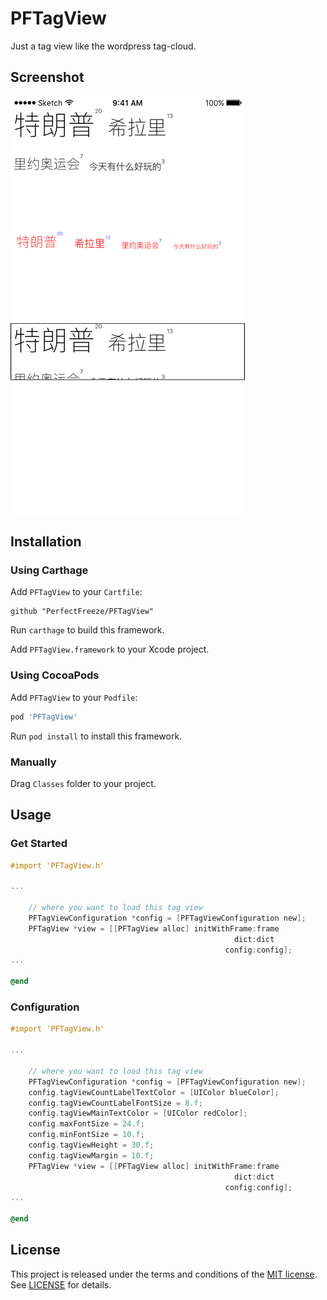 # PFTagView

Just a tag view like the wordpress tag-cloud.

## Screenshot

![Screenshot](Screenshot.png)

## Installation

### Using Carthage

Add `PFTagView` to your `Cartfile`:

```
github "PerfectFreeze/PFTagView"
```

Run `carthage` to build this framework. 

Add `PFTagView.framework` to your Xcode project.

### Using CocoaPods

Add `PFTagView` to your `Podfile`:

```ruby
pod 'PFTagView'
```

Run `pod install` to install this framework.

### Manually

Drag `Classes` folder to your project.

## Usage 

### Get Started

```objective-c
#import 'PFTagView.h'

...

	// where you want to load this tag view
	PFTagViewConfiguration *config = [PFTagViewConfiguration new];
	PFTagView *view = [[PFTagView alloc] initWithFrame:frame
                                                  dict:dict
                                                config:config];
...

@end

```

### Configuration

```objective-c
#import 'PFTagView.h'

...

	// where you want to load this tag view
	PFTagViewConfiguration *config = [PFTagViewConfiguration new];
	config.tagViewCountLabelTextColor = [UIColor blueColor];
    config.tagViewCountLabelFontSize = 8.f;
    config.tagViewMainTextColor = [UIColor redColor];
    config.maxFontSize = 24.f;
    config.minFontSize = 10.f;
    config.tagViewHeight = 30.f;
    config.tagViewMargin = 10.f;
    PFTagView *view = [[PFTagView alloc] initWithFrame:frame
                                                  dict:dict
                                                config:config];
...

@end

```

## License

This project is released under the terms and conditions of the [MIT license](https://opensource.org/licenses/MIT). See [LICENSE](LICENSE) for details.

